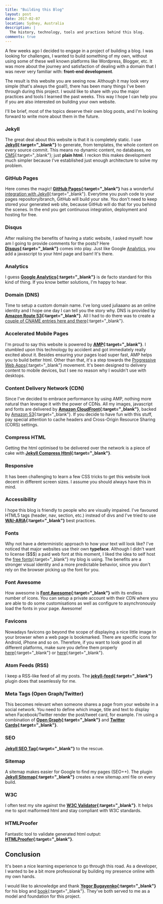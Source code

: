 ```yaml
---
title: "Building this Blog"
layout: post
date: 2017-02-07
location: Sydney, Australia
description: |
  The history, technology, tools and practices behind this blog.
comments: true
---
```


A few weeks ago I decided to engage in a project of building a blog. I was looking for challenges, I wanted to build something of my own, without using some of these well known platforms like Wordpress, Blogger, etc. It was more about the journey and satisfaction of dealing with a domain that I was never very familiar with: **front-end development**.

<!--more-->
The result is this website you are seeing now. Although it may look very simple (that's always the goal!), there has been many things I've been through during this project. I would like to share with you the major practices and tools I learned the past weeks. This way I hope I can help you if you are also interested on building your own website.

I'll be brief, most of the topics deserve their own blog posts, and I'm looking forward to write more about them in the future.

### Jekyll

The great deal about this website is that it is completely static. I use **[Jekyll](https://jekyllrb.com){:target="_blank"}** to generate, from templates, the whole content on every source commit. This means no dynamic content, no databases, no [CMS](https://en.wikipedia.org/wiki/Content_management_system){:target="_blank"}; just **plain html**. I reckon this makes development much simpler because I've established just enough architecture to solve my problem.

### GitHub Pages

Here comes the magic! **[GitHub Pages](https://pages.github.com){:target="_blank"}** has a wonderful [integration with Jekyll](https://help.github.com/articles/about-github-pages-and-jekyll/){:target="_blank"}. Everytime you push code to your pages repository/branch, GitHub will build your site. You don't need to keep stored your generated web site, because GitHub will do that for you behind the scenes. In the end you get continuous integration, deployment and hosting for free.

### Disqus

After realising the benefits of having a static website, I asked myself: how am I going to provide comments for the posts? Here **[Disqus](https://disqus.com){:target="_blank"}** comes into play. Just like Google [Analytics](#analytics), you add a javascript to your html page and bam! It's there.

### Analytics

I guess **[Google Analytics](https://www.google.com/analytics/){:target="_blank"}** is de facto standard for this kind of thing. If you know better solutions, I'm happy to hear.

### Domain (DNS)

Time to setup a custom domain name. I've long used juliaaano as an online identity and I hope one day I can tell you the story why. DNS is provided by **[Amazon Route 53](https://aws.amazon.com/route53/){:target="_blank"}**. All I had to do there was to create a [couple of CNAME entries here and there](https://help.github.com/articles/using-a-custom-domain-with-github-pages/){:target="_blank"}.

### Accelerated Mobile Pages

I'm proud to say this website is powered by **[AMP](https://www.ampproject.org){:target="_blank"}**. I stumbled upon this technology by accident and got immediately really excited about it. Besides ensuring your pages load super fast, AMP helps you to build better html. Other than that, it's a step towards the [Progressive Web Apps](https://en.wikipedia.org/wiki/Progressive_web_app){:target="_blank"} movement. It's been designed to delivery content to mobile devices, but I see no reason why I wouldn't use with desktops.

### Content Delivery Network (CDN)

Since I've decided to embrace performance by using AMP, nothing more natural than leverage it with the power of CDNs. All my images, javascript and fonts are delivered by **[Amazon CloudFront](https://aws.amazon.com/cloudfront/){:target="_blank"}**, backed by [Amazon S3](https://aws.amazon.com/s3){:target="_blank"}. If you decide to have fun with this stuff, pay special attention to cache headers and Cross-Origin Resource Sharing (CORS) settings. 

### Compress HTML

Getting the html optimised to be delivered over the network is a piece of cake with **[Jekyll Compress Html](https://github.com/penibelst/jekyll-compress-html){:target="_blank"}**.

### Responsive

It has been challenging to learn a few CSS tricks to get this website look decent in different screen sizes. I assume you should always have this in mind.

### Accessibility

I hope this blog is friendly to people who are visually impaired. I've favoured HTML5 tags (header, nav, section, etc.) instead of divs and I've tried to use **[WAI-ARIA](https://www.w3.org/WAI/intro/aria){:target="_blank"}** best practices.

### Fonts

Why not have a deterministic approach to how your text will look like? I've noticed that major websites use their own **typeface**. Although I didn't want to license ($$$) a paid web font at this moment, I liked the idea to self host the [free fonts](https://github.com/showcases/fonts){:target="_blank"} my blog is using. The benefits are a stronger visual identity and a more predictable behavior, since you don't rely on the browser picking up the font for you.

### Font Awesome

How awesome is **[Font Awesome](https://fontawesome.com){:target="_blank"}** with its endless number of icons. You can setup a private account with their CDN where you are able to do some customisations as well as configure to asynchronously load the fonts in your page. Awesome!

### Favicons

Nowadays favicons go beyond the scope of displaying a nice little image in your browser when a web page is bookmarked. There are specific icons for Android, iPhone and so on. Therefore, if you want to look good in all different platforms, make sure you define them properly [here](https://realfavicongenerator.net){:target="_blank"} or [here](https://www.websiteplanet.com/webtools/favicon-generator){:target="_blank"}.

### Atom Feeds (RSS)

I keep a RSS-like feed of all my posts. The **[jekyll-feed](https://github.com/jekyll/jekyll-feed){:target="_blank"}** plugin does that seamlessly for me.

### Meta Tags (Open Graph/Twitter)

This becomes relevant when someone shares a page from your website in a social network. You need to define which image, title and text to display when Facebook/Twitter render the post/tweet card, for example. I'm using a combination of **[Open Graph](https://developers.facebook.com/docs/sharing/opengraph){:target="_blank"}** and **[Twitter Cards](https://dev.twitter.com/cards/overview){:target="_blank"}**.

### SEO

**[Jekyll SEO Tag](https://github.com/jekyll/jekyll-seo-tag){:target="_blank"}** to the rescue.

### Sitemap

A sitemap makes easier for Google to find my pages (SEO++). The plugin **[Jekyll Sitemap](https://github.com/jekyll/jekyll-sitemap){:target="_blank"}** creates a new sitemap.xml file on every build.

### W3C

I often test my site against the **[W3C Validator](https://validator.w3.org){:target="_blank"}**. It helps me to spot malformed html and stay compliant with W3C standards.

### HTMLProofer

Fantastic tool to validate generated html output: **[HTMLProofer](https://github.com/gjtorikian/html-proofer){:target="_blank"}**.

## Conclusion

It's been a nice learning experience to go through this road. As a developer, I wanted to be a bit more professional by building my presence online with my own hands.

I would like to aknowledge and thank **[Yegor Bugayenko](http://www.yegor256.com){:target="_blank"}** for his blog and [book](http://www.yegor256.com/256-bloghacks.html){:target="_blank"}. They've both served to me as a model and foundation for this project.
